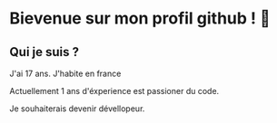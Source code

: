 # Bievenue sur mon profil github ! 🖖

## Qui je suis ?
J'ai 17 ans. J'habite en france

Actuellement 1 ans d'éxperience est passioner du code.

Je souhaiterais devenir dévellopeur.

